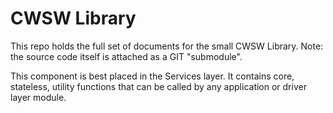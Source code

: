 # CWSW Library

This repo holds the full set of documents for the small CWSW Library. Note: the source code itself is attached as a GIT "submodule".

This component is best placed in the Services layer. It contains core, stateless, utility functions that can be called by any application or driver layer module.
